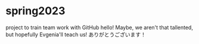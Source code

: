 # spring2023
project to train team work with GitHub
hello!
Maybe, we aren't that tallented, but hopefully Evgenia'll teach us!
ありがとうございます！